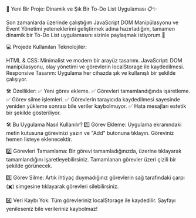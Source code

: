 🎉 Yeni Bir Proje: Dinamik ve Şık Bir To-Do List Uygulaması 📋✨

Son zamanlarda üzerinde çalıştığım JavaScript DOM Manipülasyonu ve Event Yönetimi
yeteneklerimi geliştirmek adına hazırladığım, tamamen dinamik bir To-Do List uygulamasını sizinle paylaşmak istiyorum.🚀

💻 Projede Kullanılan Teknolojiler:

HTML & CSS: Minimalist ve modern bir arayüz tasarımı.
JavaScript: DOM manipülasyonu, olay yönetimi ve görevlerin localStorage ile kaydedilmesi.
Responsive Tasarım: Uygulama her cihazda şık ve kullanışlı bir şekilde çalışıyor.

🛠️ Özellikler:
✅ Yeni görev ekleme.
✅ Görevleri tamamlandığında işaretleme.
✅ Görev silme işlemleri.
✅ Görevlerin tarayıcıda kaydedilmesi sayesinde yeniden yükleme sonrası bile veriler kaybolmuyor.
✅ Hata mesajları estetik bir şekilde gösteriliyor.


🛠️ Bu Uygulama Nasıl Kullanılır?
1️⃣ Görev Ekleme:
Uygulama ekranındaki metin kutusuna görevinizi yazın ve "Add" butonuna tıklayın. Göreviniz hemen listeye eklenecektir.

2️⃣ Görevleri Tamamlama:
Bir görevi tamamladığınızda, üzerine tıklayarak tamamlandığını işaretleyebilirsiniz. Tamamlanan görevler üzeri çizili bir şekilde görünecek.

3️⃣ Görev Silme:
Artık ihtiyaç duymadığınız görevlerin sağ tarafındaki çarpı (✖️) simgesine tıklayarak görevleri silebilirsiniz.

4️⃣ Veri Kaybı Yok:
Tüm görevleriniz localStorage ile kaydedilir. Sayfayı yenileseniz bile verileriniz kaybolmaz!
